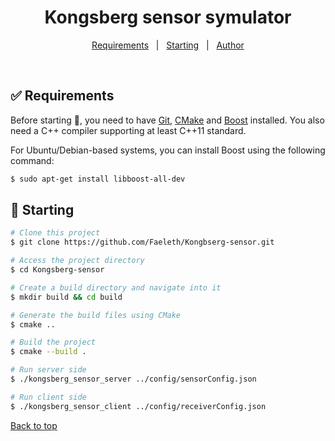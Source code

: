 <h1 align="center">Kongsberg sensor symulator</h1>

<p align="center">
  <a href="#white_check_mark-requirements">Requirements</a> &#xa0; | &#xa0;
  <a href="#checkered_flag-starting">Starting</a> &#xa0; | &#xa0;
  <a href="https://github.com/Faeleth" target="_blank">Author</a>
</p>

<br>

## :white_check_mark: Requirements ##

Before starting :checkered_flag:, you need to have [Git](https://git-scm.com), [CMake](https://cmake.org/) and [Boost](https://www.boost.org/) installed. You also need a C++ compiler supporting at least C++11 standard.

For Ubuntu/Debian-based systems, you can install Boost using the following command:

```bash
$ sudo apt-get install libboost-all-dev
```

## :checkered_flag: Starting ##

```bash
# Clone this project
$ git clone https://github.com/Faeleth/Kongbserg-sensor.git

# Access the project directory
$ cd Kongsberg-sensor

# Create a build directory and navigate into it
$ mkdir build && cd build

# Generate the build files using CMake
$ cmake ..

# Build the project
$ cmake --build .

# Run server side
$ ./kongsberg_sensor_server ../config/sensorConfig.json

# Run client side
$ ./kongsberg_sensor_client ../config/receiverConfig.json
```

<a href="#top">Back to top</a>
